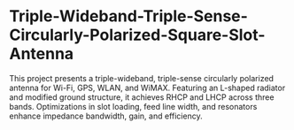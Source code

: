 # Triple-Wideband-Triple-Sense-Circularly-Polarized-Square-Slot-Antenna
This project presents a triple-wideband, triple-sense circularly polarized antenna for Wi-Fi, GPS, WLAN, and WiMAX. Featuring an L-shaped radiator and modified ground structure, it achieves RHCP and LHCP across three bands. Optimizations in slot loading, feed line width, and resonators enhance impedance bandwidth, gain, and efficiency.
